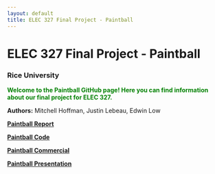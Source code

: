 ```yaml
---
layout: default
title: ELEC 327 Final Project - Paintball
---
```


# ELEC 327 Final Project - Paintball
### Rice University

<p style="color: green; font-weight: bold;">
Welcome to the Paintball GitHub page!  
Here you can find information about our final project for ELEC 327.
</p>

**Authors:** Mitchell Hoffman, Justin Lebeau, Edwin Low

[**Paintball Report**](https://drive.google.com/file/d/1ZXViKgLxG9Bi5oHh3lvh5zfOqg6ea6e9/view?usp=sharing)  

[**Paintball Code**](https://github.com/jhlebeau/paintball/tree/main/paintball_game_code)

[**Paintball Commercial**](https://drive.google.com/file/d/12VxLu3tcGC_b2Epxxrvyt3qalPmeh8Qs/view?usp=sharing)

[**Paintball Presentation**](https://drive.google.com/file/d/1N8sfxItG3bqDccgHkOf2i0e5tKQfCKHw/view?usp=sharing)

